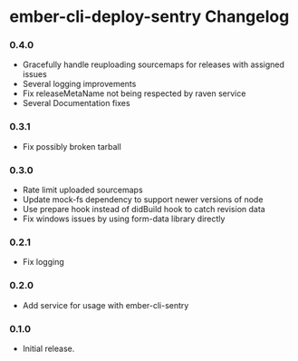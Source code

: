 # ember-cli-deploy-sentry Changelog

### 0.4.0

- Gracefully handle reuploading sourcemaps for releases with assigned issues
- Several logging improvements
- Fix releaseMetaName not being respected by raven service
- Several Documentation fixes

### 0.3.1

- Fix possibly broken tarball

### 0.3.0

- Rate limit uploaded sourcemaps
- Update mock-fs dependency to support newer versions of node
- Use prepare hook instead of didBuild hook to catch revision data
- Fix windows issues by using form-data library directly

### 0.2.1

- Fix logging

### 0.2.0

- Add service for usage with ember-cli-sentry

### 0.1.0

- Initial release.
